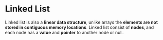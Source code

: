 # Linked List

Linked list is also a **linear data structure**, unlike arrays the **elements are not stored in contiguous memory locations**. Linked list consist of **nodes**, and each node has a **value** and **pointer** to another node or null.
